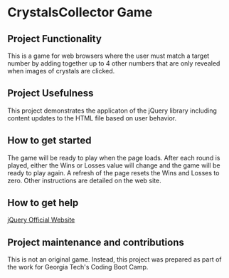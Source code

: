 # CrystalsCollector Game

## Project Functionality
This is a game for web browsers where the user must match a target number by adding together up to 4 other numbers that are only revealed when images of crystals are clicked.

## Project Usefulness
This project demonstrates the applicaton of the jQuery library including content updates to the HTML file based on user behavior.

## How to get started
The game will be ready to play when the page loads. After each round is played, either the Wins or Losses value will change and the game will be ready to play again. A refresh of the page resets the Wins and Losses to zero. Other instructions are detailed on the web site.

## How to get help
[jQuery Official Website](https://jquery.com/)

## Project maintenance and contributions
This is not an original game.  Instead, this project was prepared as part of the work for Georgia Tech's Coding Boot Camp.



